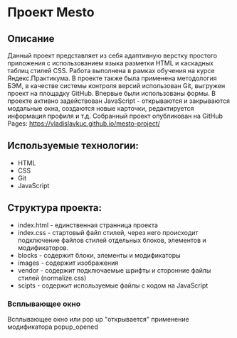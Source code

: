# Проект Mesto
## Описание
Данный проект представляет из себя адаптивную верстку простого приложения с использованием языка разметки HTML и каскадных таблиц стилей CSS. Работа выполнена в рамках обучения на курсе Яндекс.Практикума. В проекте также была применена методология БЭМ, в качестве системы контроля версий использован Git, выгружен проект на площадку GitHub. Впервые были использованы формы.
В проекте активно задействован JavaScript - открываются и закрываются модальные окна, создаются новые карточки, редактируется информация профиля и т.д.
Собранный проект опубликован на GitHub Pages:
https://vladislavkuc.github.io/mesto-project/
## Используемые технологии:
- HTML
- CSS
- Git
- JavaScript
## Структура проекта:
- index.html - единственная странница проекта
- index.css - стартовый файл стилей, через него происходит подключение файлов стилей отдельных блоков, элементов и модификаторов.
- blocks - содержит блоки, элементы и модификаторы
- images - содержит изображения
- vendor - содержит подключаемые шрифты и сторонние файлы стилей (normalize.css)
- scipts - содержит используемые файлы с кодом на JavaScript
### Всплывающее окно
Всплывающее окно или pop up "открывается" применение модификатора popup_opened
